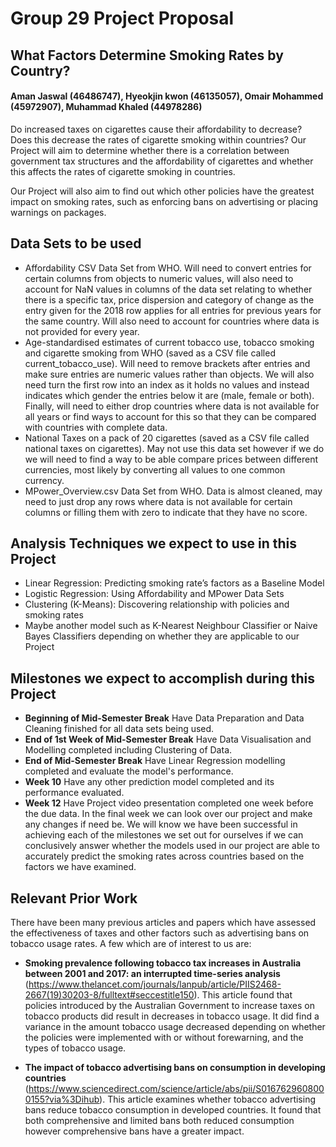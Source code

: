 # Group 29 Project Proposal

## What Factors Determine Smoking Rates by Country?
#### Aman Jaswal (46486747), Hyeokjin kwon (46135057), Omair Mohammed (45972907), Muhammad Khaled (44978286)

Do increased taxes on cigarettes cause their affordability to decrease? Does this decrease the rates of cigarette smoking within countries? Our Project will aim to determine whether there is a correlation between government tax structures and the affordability of cigarettes and whether this affects the rates of cigarette smoking in countries.

Our Project will also aim to find out which other policies have the greatest impact on smoking rates, such as enforcing bans on advertising or placing warnings on packages.

## Data Sets to be used

- Affordability CSV Data Set from WHO. Will need to convert entries for certain columns from objects to numeric values, will also need to account for NaN values in columns of the data set relating to whether there is a specific tax, price dispersion and category of change as the entry given for the 2018 row applies for all entries for previous years for the same country. Will also need to account for countries where data is not provided for every year.
- Age-standardised estimates of current tobacco use, tobacco smoking and cigarette smoking from WHO (saved as a CSV file called current_tobacco_use). Will need to remove brackets after entries and make sure entries are numeric values rather than objects. We will also need turn the first row into an index as it holds no values and instead indicates which gender the entries below it are (male, female or both). Finally, will need to either drop countries where data is not available for all years or find ways to account for this so that they can be compared with countries with complete data.
- National Taxes on a pack of 20 cigarettes (saved as a CSV file called national taxes on cigarettes). May not use this data set however if we do we will need to find a way to be able compare prices between different currencies, most likely by converting all values to one common currency.
- MPower_Overview.csv Data Set from WHO. Data is almost cleaned, may need to just drop any rows where data is not available for certain columns or filling them with zero to indicate that they have no score. 

## Analysis Techniques we expect to use in this Project

- Linear Regression: Predicting smoking rate’s factors as a Baseline Model
- Logistic Regression: Using Affordability and MPower Data Sets
- Clustering (K-Means): Discovering relationship with policies and smoking rates
- Maybe another model such as K-Nearest Neighbour Classifier or Naive Bayes Classifiers depending on whether they are applicable to our Project

## Milestones we expect to accomplish during this Project

- **Beginning of Mid-Semester Break** Have Data Preparation and Data Cleaning finished for all data sets being used.
- **End of 1st Week of Mid-Semester Break** Have Data Visualisation and Modelling completed including Clustering of Data.
- **End of Mid-Semester Break** Have Linear Regression modelling completed and evaluate the model's performance.
- **Week 10** Have any other prediction model completed and its performance evaluated.
- **Week 12** Have Project video presentation completed one week before the due data. In the final week we can look over our project and make any changes if need be. We will know we have been successful in achieving each of the milestones we set out for ourselves if we can conclusively answer whether the models used in our project are able to accurately predict the smoking rates across countries based on the factors we have examined.

## Relevant Prior Work
There have been many previous articles and papers which have assessed the effectiveness of taxes and other factors such as advertising bans on tobacco usage rates. A few which are of interest to us are:

- **Smoking prevalence following tobacco tax increases in Australia between 2001 and 2017: an interrupted time-series analysis** (https://www.thelancet.com/journals/lanpub/article/PIIS2468-2667(19)30203-8/fulltext#seccestitle150). This article found that policies introduced by the Australian Government to increase taxes on tobacco products did result in decreases in tobacco usage. It did find a variance in the amount tobacco usage decreased depending on whether the policies were implemented with or without forewarning, and the types of tobacco usage.

- **The impact of tobacco advertising bans on consumption in developing countries** (https://www.sciencedirect.com/science/article/abs/pii/S0167629608000155?via%3Dihub). This article examines whether tobacco advertising bans reduce tobacco consumption in developed countries. It found that both comprehensive and limited bans both reduced consumption however comprehensive bans have a greater impact.
